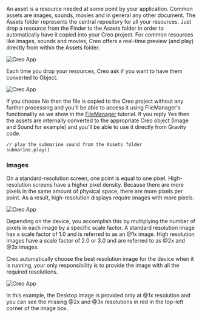 An asset is a resource needed at some point by your application. Common assets are images, sounds, movies and in general any other document. The Assets folder represents the central repository for all your resources. Just drop a resource from the Finder to the Assets folder in order to automatically have it copied into your Creo project. For common resources like images, sounds and movies, Creo offers a real-time preview (and play) directly from within the Assets folder.

![Creo App](creo_assets_1.png)

Each time you drop your resources, Creo ask if you want to have them converted to Object.

![Creo App](creo_assets_2.png)

If you choose No then the file is copied to the Creo project without any further processing and you'll be able to access it using FileManager's functionality as we show in the [FileManager](../tutorials/file-manager.md) tutorial. If you reply Yes then the assets are internally converted to the appropriate Creo object (Image and Sound for example) and you'll be able to use it directly from Gravity code.

```
// play the submarine sound from the Assets folder
submarine.play()
```

### Images

On a standard-resolution screen, one point is equal to one pixel. High-resolution screens have a higher pixel density. Because there are more pixels in the same amount of physical space, there are more pixels per point. As a result, high-resolution displays require images with more pixels.

![Creo App](creo_assets_3.png)

Depending on the device, you accomplish this by multiplying the number of pixels in each image by a specific scale factor. A standard resolution image has a scale factor of 1.0 and is referred to as an @1x image. High resolution images have a scale factor of 2.0 or 3.0 and are referred to as @2x and @3x images.

Creo automatically choose the best resolution image for the device when it is running, your only responsibility is to provide the image with all the required resolutions.


![Creo App](creo_assets_4.png)

In this example, the Desktop image is provided only at @1x resolution and you can see the missing @2x and @3x resolutions in red in the top-left corner of the image box.
